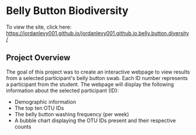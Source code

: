 # Belly Button Biodiversity

To view the site, click here: https://jordanlevy001.github.io/jordanlevy001.github.io.belly.button.diversity/

## Project Overview
The goal of this project was to create an interactive webpage to view results from a selected participant's belly button swab. Each ID number represents a participant from the student. The webpage will display the following information about the selected participant (ID):
- Demographic information
- The top ten OTU IDs
- The belly button washing frequency (per week)
- A bubble chart displaying the OTU IDs present and their respective counts
